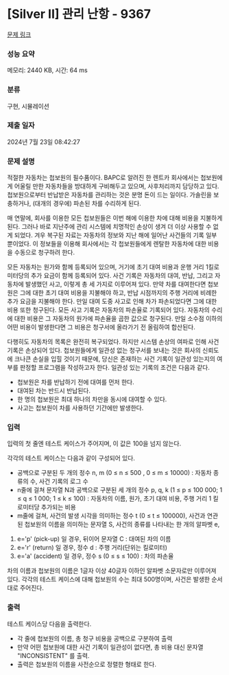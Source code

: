 # [Silver II] 관리 난항 - 9367 

[문제 링크](https://www.acmicpc.net/problem/9367) 

### 성능 요약

메모리: 2440 KB, 시간: 64 ms

### 분류

구현, 시뮬레이션

### 제출 일자

2024년 7월 23일 08:42:27

### 문제 설명

<p>적절한 자동차는 첩보원의 필수품이다. BAPC로 알려진 한 렌트카 회사에서는 첩보원에게 어울릴 만한 자동차들을 방대하게 구비해두고 있으며, 사후처리까지 담당하고 있다. 첩보원으로부터 반납받은 자동차를 관리하는 것은 분명 돈이 드는 일이다. 가솔린을 보충하거나, (대개의 경우에) 파손된 차를 수리하게 된다.</p>

<p>매 연말에, 회사를 이용한 모든 첩보원들은 이번 해에 이용한 차에 대해 비용을 지불하게 된다. 그러나 바로 지난주에 관리 시스템에 치명적인 손상이 생겨 더 이상 사용할 수 없게 되었다. 겨우 복구된 자료는 자동차의 정보와 지난 해에 일어난 사건들의 기록 일부 뿐이었다. 이 정보들을 이용해 회사에서는 각 첩보원들에게 렌탈한 자동차에 대한 비용을 수동으로 청구하려 한다.</p>

<p>모든 자동차는 원가와 함께 등록되어 있으며, 거기에 초기 대여 비용과 운행 거리 1킬로미터당의 추가 요금이 함께 등록되어 있다. 사건 기록은 자동차의 대여, 반납, 그리고 자동차에 발생했던 사고, 이렇게 총 세 가지로 이루어져 있다. 만약 차를 대여한다면 첩보원은 그에 대한 초기 대여 비용을 지불해야 하고, 반납 시점까지의 주행 거리에 비례한 추가 요금을 지불해야 한다. 만일 대여 도중 사고로 인해 차가 파손되었다면 그에 대한 비용 또한 청구된다. 모든 사고 기록은 자동차의 파손율로 기록되어 있다. 자동차의 수리에 대한 비용은 그 자동차의 원가에 파손율을 곱한 값으로 청구된다. 만일 소수점 이하의 어떤 비용이 발생한다면 그 비용은 청구서에 올라가기 전 올림하여 합산된다.</p>

<p>다행히도 자동차의 목록은 완전히 복구되었다. 하지만 시스템 손상의 여파로 인해 사건 기록은 손상되어 있다. 첩보원들에게 일관성 없는 청구서를 보내는 것은 회사의 신뢰도에 크나큰 손실을 입힐 것이기 때문에, 당신은 존재하는 사건 기록이 일관성 있는지의 여부를 판정할 프로그램을 작성하고자 한다. 일관성 있는 기록의 조건은 다음과 같다. </p>

<ul>
	<li>첩보원은 차를 반납하기 전에 대여를 먼저 한다.</li>
	<li>대여된 차는 반드시 반납된다.</li>
	<li>한 명의 첩보원은 최대 하나의 차만을 동시에 대여할 수 있다.</li>
	<li>사고는 첩보원이 차를 사용하던 기간에만 발생한다.</li>
</ul>

### 입력 

 <p>입력의 첫 줄엔 테스트 케이스가 주어지며, 이 값은 100을 넘지 않는다.</p>

<p>각각의 테스트 케이스는 다음과 같이 구성되어 있다.</p>

<ul>
	<li>공백으로 구분된 두 개의 정수 n, m (0 ≤ n ≤ 500 , 0 ≤ m ≤ 10000) : 자동차 종류의 수, 사건 기록의 로그 수</li>
	<li>n줄에 걸쳐 문자열 N과 공백으로 구분된 세 개의 정수 p, q, k (1 ≤ p ≤ 100 000; 1 ≤ q ≤ 1 000; 1 ≤ k ≤ 100) : 자동차의 이름, 원가, 초기 대여 비용, 주행 거리 1 킬로미터당 추가되는 비용</li>
	<li>m줄에 걸쳐, 사건의 발생 시각을 의미하는 정수 t (0 ≤ t ≤ 100000), 사건과 연관된 첩보원의 이름을 의미하는 문자열 S, 사건의 종류를 나타내는 한 개의 알파벳 e, </li>
</ul>

<ol>
	<li>e='p' (pick-up) 일 경우, 뒤이어 문자열 C : 대여된 차의 이름</li>
	<li>e='r' (return) 일 경우, 정수 d : 주행 거리(단위는 킬로미터)</li>
	<li>e='a' (accident) 일 경우, 정수 s (0 ≤ s ≤ 100) : 차의 파손율</li>
</ol>

<p>차의 이름과 첩보원의 이름은 1글자 이상 40글자 이하인 알파벳 소문자로만 이루어져 있다. 각각의 테스트 케이스에 대해 첩보원의 수는 최대 500명이며, 사건은 발생한 순서대로 주어진다.</p>

### 출력 

 <p>테스트 케이스당 다음을 출력한다.</p>

<ul>
	<li>각 줄에 첩보원의 이름, 총 청구 비용을 공백으로 구분하여 출력</li>
	<li>만약 어떤 첩보원에 대한 사건 기록이 일관성이 없다면, 총 비용 대신 문자열 "INCONSISTENT" 를 출력.</li>
	<li>출력은 첩보원의 이름을 사전순으로 정렬한 형태로 한다.</li>
</ul>

